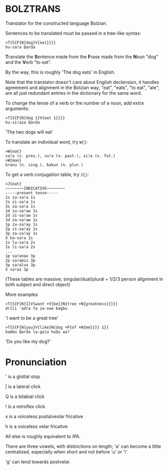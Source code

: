 # BOLZTRANS
Translator for the constructed language Bolzian.

Sentences to be translated must be passed in a tree-like syntax:


```
>T{S{F{N{dog}V{eat}}}}
hu-sa!a Qarda
```

**T**ranslate the **S**entence made from the **F**rase made from the **N**oun "dog" and the **V**erb "to eat".

By the way, this is roughly 'The dog eats' in English.

Note that the translator doesn't care about English declension,
it handles agreement and alignment in the Bolzian way, "eat", "eats", "to eat",
"ate", are all just redundant entries in the dictionary for the same word.

To change the tense of a verb or the number of a noun, add extra arguments:

```
>T{S{F{N{dog 1}V{eat 1}}}}
hu-si!aza Qarda
```

'The two dogs will eat'

To translate an individual word, try `W{}`:

```
>W{eat}
sa!a (v. pres.), su!a (v. past.), si!a (v. fut.)
>W{man}
branu (n. sing.), bakun (n. plur.)
```

To get a verb conjugation table, try `J{}`:

```
>J{eat} 
~~~~~~~~INDICATIVE~~~~~~~~
-----present tense-----
1s zu-sa!a 1s
2s zi-sa!a 1s
3s za-sa!a 1s
1d zu-sa!aw 1s
2d zi-sa!aw 1s
3d za-sa!aw 1s
1p zu-sa!ay 1s
2p zi-sa!ay 1s
3p za-sa!ay 1s
X ha-sa!a 1s
1s lu-sa!a 2s
2s li-sa!a 2s
...
1p sa!anax 3p
2p sa!amix 3p
3p sa!alux 3p
X sa!az 3p
```

(These tables are massive; singular/dual/plural + 1/2/3 person alignment
in both subject and direct object)

More examples

```
>T{S{F{N{I}V{want +V{be}}N{tree +N{greatness}}}}}
drili 'adra ta za-swa bagbu
```

'I want to be a great tree'

```
>T{S{F{N{you}V{like}N{dog +P{of +N{me}}}} 1}}
bambu Qarda la-ga|a huQu aa?
```

'Do you like my dog?'

# Pronunciation

' is a glottal stop

| is a lateral click

Q is a bilabial click

! is a retroflex click

x is a voiceless postalveolar fricative

h is a voiceless velar fricative

All else is roughly equivalent to IPA.

There are three vowels, with distinctions on length;
'a' can become a little centralized, especially when
short and not before 'u' or 'i'.

'g' can tend towards postvelar.
